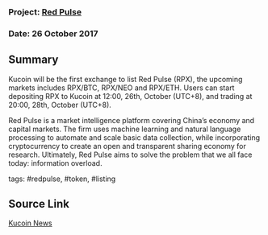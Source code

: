 ### Project: [Red Pulse](../projects/red_pulse.md)
### Date: 26 October 2017
## Summary
  
Kucoin will be the first exchange to list Red Pulse (RPX), the upcoming markets includes RPX/BTC, RPX/NEO and RPX/ETH.
Users can start depositing RPX to Kucoin at 12:00, 26th, October (UTC+8), and trading at 20:00, 28th, October (UTC+8).
  
Red Pulse is a market intelligence platform covering China’s economy and capital markets. The firm uses machine learning and natural language processing to automate and scale basic data collection, while incorporating cryptocurrency to create an open and transparent sharing economy for research. Ultimately, Red Pulse aims to solve the problem that we all face today: information overload.
  
tags: #redpulse, #token, #listing
## Source Link
[Kucoin News](https://news.kucoin.com/en/kucoin-will-be-the-first-exchange-to-list-red-pulse-rpx-on-28th-october/)
